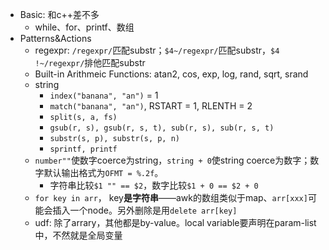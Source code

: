 * Basic: 和c++差不多
  * while、for、printf、数组
* Patterns&Actions
  * regexpr: `/regexpr/`匹配substr；`$4~/regexpr/`匹配substr，`$4 !~/regexpr/`排他匹配substr
  * Built-in Arithmeic Functions: atan2, cos, exp, log, rand, sqrt, srand
  * string
    * `index("banana", "an")` = 1
    * `match("banana", "an")`, RSTART = 1, RLENTH = 2
    * `split(s, a, fs)`
    * `gsub(r, s), gsub(r, s, t), sub(r, s), sub(r, s, t)`
    * `substr(s, p), substr(s, p, n)`
    * `sprintf, printf`
  * `number""`使数字coerce为string，`string + 0`使string coerce为数字；数字默认输出格式为`OFMT = %.2f`。
    * 字符串比较`$1 "" == $2`，数字比较`$1 + 0 == $2 + 0`
  * `for key in arr`， key**是字符串**——awk的数组类似于map、`arr[xxx]`可能会插入一个node。另外删除是用`delete arr[key]`
  * udf: 除了arrary，其他都是by-value。local variable要声明在param-list中，不然就是全局变量

